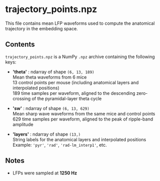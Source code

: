 # trajectory_points.npz

This file contains mean LFP waveforms used to compute the anatomical trajectory in the embedding space.

## Contents

`trajectory_points.npz` is a NumPy `.npz` archive containing the following keys:

- **'theta'** : ndarray of shape `(6, 13, 189)`  
  Mean theta waveforms from 6 mice  
  13 control points per mouse (including anatomical layers and interpolated positions)  
  189 time samples per waveform, aligned to the descending zero-crossing of the pyramidal-layer theta cycle

- **'sw'** : ndarray of shape `(6, 13, 629)`  
  Mean sharp wave waveforms from the same mice and control points  
  629 time samples per waveform, aligned to the peak of ripple-band amplitude

- **'layers'** : ndarray of shape `(13,)`  
  String labels for the anatomical layers and interpolated positions  
  Example: `'pyr'`, `'rad'`, `'rad-lm_interp1'`, etc.

## Notes

- LFPs were sampled at **1250 Hz**
